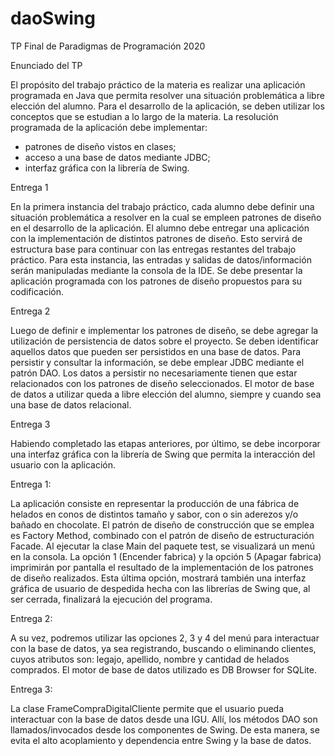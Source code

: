 # daoSwing
TP Final de Paradigmas de Programación 2020

Enunciado del TP

   El propósito del trabajo práctico de la materia es realizar una aplicación programada en Java que permita resolver una situación problemática a libre elección del alumno. Para el desarrollo de la aplicación, se deben utilizar los conceptos que se estudian a lo largo de la materia. La resolución programada de la aplicación debe implementar:
- patrones de diseño vistos en clases;
- acceso a una base de datos mediante JDBC;
- interfaz gráfica con la librería de Swing.

Entrega 1

   En la primera instancia del trabajo práctico, cada alumno debe definir una situación problemática a resolver en la cual se empleen patrones de diseño en el desarrollo 
  de la aplicación. El alumno debe entregar una aplicación con la implementación de distintos patrones de diseño.
	Esto servirá de estructura base para continuar con las entregas restantes del trabajo práctico. Para esta instancia, las entradas y salidas de datos/información serán 
  manipuladas mediante la consola de la IDE.
	Se debe presentar la aplicación programada con los patrones de diseño propuestos para su codificación.

Entrega 2

   Luego de definir e implementar los patrones de diseño, se debe agregar la utilización de persistencia de datos sobre el proyecto. Se deben identificar aquellos datos que 
  pueden ser persistidos en una base de datos. Para persistir y consultar la información, se debe emplear JDBC mediante el patrón DAO. Los datos a persistir no necesariamente 
  tienen que estar relacionados con los patrones de diseño seleccionados. El motor de base de datos a utilizar queda a libre elección del alumno, siempre y cuando sea una base 
  de datos relacional.

Entrega 3

   Habiendo completado las etapas anteriores, por último, se debe incorporar una interfaz gráfica con la librería de Swing que permita la interacción del usuario con la 
  aplicación.
  
  
  Entrega 1:

   La aplicación consiste en representar la producción de una fábrica de helados en conos de distintos tamaño y sabor, con o sin aderezos y/o bañado en chocolate. El patrón de diseño de construcción que se emplea es Factory Method, combinado con el patrón de diseño de estructuración Facade.
Al ejecutar la clase Main del paquete test, se visualizará un menú en la consola. La opción 1 (Encender fabrica) y la opción 5 (Apagar fabrica) imprimirán por pantalla el resultado de la implementación de los patrones de diseño realizados. Esta última opción, mostrará también una interfaz gráfica de usuario de despedida hecha con las librerías de Swing que, al ser cerrada, finalizará la ejecución del programa.

Entrega 2:

   A su vez, podremos utilizar las opciones 2, 3 y 4 del menú para interactuar con la base de datos, ya sea registrando, buscando o eliminando clientes, cuyos atributos son: legajo, apellido, nombre y cantidad de helados comprados. El motor de base de datos utilizado es DB Browser for SQLite.

Entrega 3:

   La clase FrameCompraDigitalCliente permite que el usuario pueda interactuar con la base de datos desde una IGU.  Allí, los métodos DAO son llamados/invocados desde los componentes de Swing. De esta manera, se evita el alto acoplamiento y dependencia entre Swing y la base de datos.
